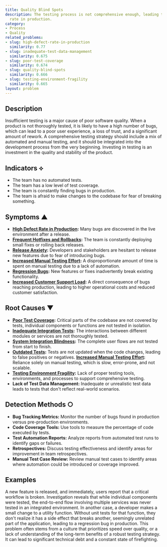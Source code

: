 ```yaml
---
title: Quality Blind Spots
description: The testing process is not comprehensive enough, leading to a high defect
  rate in production.
category:
- Process
- Quality
related_problems:
- slug: high-defect-rate-in-production
  similarity: 0.77
- slug: inadequate-test-data-management
  similarity: 0.675
- slug: poor-test-coverage
  similarity: 0.674
- slug: quality-blind-spots
  similarity: 0.666
- slug: testing-environment-fragility
  similarity: 0.665
layout: problem
---
```


## Description
Insufficient testing is a major cause of poor software quality. When a product is not thoroughly tested, it is likely to have a high number of bugs, which can lead to a poor user experience, a loss of trust, and a significant amount of rework. A comprehensive testing strategy should include a mix of automated and manual testing, and it should be integrated into the development process from the very beginning. Investing in testing is an investment in the quality and stability of the product.

## Indicators ⟡
- The team has no automated tests.
- The team has a low level of test coverage.
- The team is constantly finding bugs in production.
- The team is afraid to make changes to the codebase for fear of breaking something.

## Symptoms ▲

- **[High Defect Rate in Production](high-defect-rate-in-production.md):** Many bugs are discovered in the live environment after a release.
- **[Frequent Hotfixes and Rollbacks](frequent-hotfixes-and-rollbacks.md):** The team is constantly deploying small fixes or rolling back releases.
- **[Release Anxiety](release-anxiety.md):** Developers and stakeholders are hesitant to release new features due to fear of introducing bugs.
- **[Increased Manual Testing Effort](increased-manual-testing-effort.md):** A disproportionate amount of time is spent on manual testing due to a lack of automation.
- **[Regression Bugs](regression-bugs.md):** New features or fixes inadvertently break existing functionality.
- **[Increased Customer Support Load](increased-customer-support-load.md):** A direct consequence of bugs reaching production, leading to higher operational costs and reduced customer satisfaction.

## Root Causes ▼

- **[Poor Test Coverage](poor-test-coverage.md):** Critical parts of the codebase are not covered by tests, individual components or functions are not tested in isolation.
- **[Inadequate Integration Tests](inadequate-integration-tests.md):** The interactions between different modules or services are not thoroughly tested.
- **[System Integration Blindness](system-integration-blindness.md):** The complete user flows are not tested from start to finish.
- **[Outdated Tests](outdated-tests.md):** Tests are not updated when the code changes, leading to false positives or negatives.
**[Increased Manual Testing Effort](increased-manual-testing-effort.md):** Reliance solely on manual testing, which is slow, error-prone, and not scalable.
- **[Testing Environment Fragility](testing-environment-fragility.md):** Lack of proper testing tools, environments, and processes to support comprehensive testing.
- **Lack of Test Data Management:** Inadequate or unrealistic test data leads to tests that don't reflect real-world scenarios.

## Detection Methods ○

- **Bug Tracking Metrics:** Monitor the number of bugs found in production versus pre-production environments.
- **Code Coverage Tools:** Use tools to measure the percentage of code executed by tests.
- **Test Automation Reports:** Analyze reports from automated test runs to identify gaps or failures.
- **Retrospectives:** Discuss testing effectiveness and identify areas for improvement in team retrospectives.
- **Manual Test Case Review:** Review manual test cases to identify areas where automation could be introduced or coverage improved.

## Examples
A new feature is released, and immediately, users report that a critical workflow is broken. Investigation reveals that while individual components were tested, the end-to-end flow involving multiple services was never tested in an integrated environment. In another case, a developer makes a small change to a utility function. Without unit tests for that function, they don't realize it has a side effect that breaks another, seemingly unrelated part of the application, leading to a regression bug in production. This problem often stems from a culture that prioritizes speed over quality, or a lack of understanding of the long-term benefits of a robust testing strategy. It can lead to significant technical debt and a constant state of firefighting.